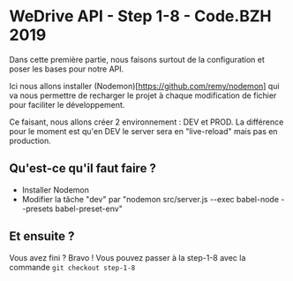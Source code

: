 # WeDrive API - Step 1-8 - Code.BZH 2019

Dans cette première partie, nous faisons surtout de la configuration et poser les bases pour notre API. 

Ici nous allons installer (Nodemon)[https://github.com/remy/nodemon] qui va nous permettre de recharger le projet à chaque modification de fichier pour faciliter le développement.

Ce faisant, nous allons créer 2 environnement : DEV et PROD. La différence pour le moment est qu'en DEV le server sera en "live-reload" mais pas en production.


## Qu'est-ce qu'il faut faire ? 

- Installer Nodemon
- Modifier la tâche "dev" par "nodemon src/server.js --exec babel-node --presets babel-preset-env"


## Et ensuite ? 

Vous avez fini ? Bravo ! Vous pouvez passer à la step-1-8 avec la commande ```git checkout step-1-8```